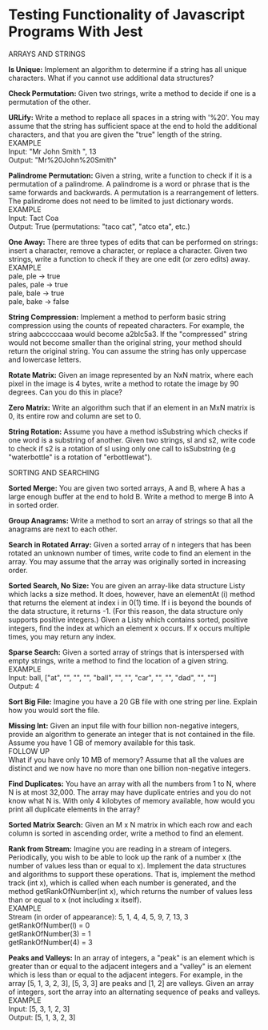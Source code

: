 # Testing Functionality of Javascript Programs With Jest

ARRAYS AND STRINGS

<b>Is Unique:</b>
Implement an algorithm to determine if a string has all unique characters. What if you
cannot use additional data structures?

<b>Check Permutation:</b>
Given two strings, write a method to decide if one is a permutation of the other.

<b>URLify:</b>
Write a method to replace all spaces in a string with '%20'. You may assume that the
string has sufficient space at the end to hold the additional characters, and that you are
given the "true" length of the string.<br />
EXAMPLE<br />
Input: "Mr John Smith ", 13<br />
Output: "Mr%20John%20Smith"

<b>Palindrome Permutation:</b>
Given a string, write a function to check if it is a permutation of a palindrome.
A palindrome is a word or phrase that is the same forwards and backwards. A permutation
is a rearrangement of letters. The palindrome does not need to be limited to just
dictionary words.<br />
EXAMPLE<br />
Input: Tact Coa<br />
Output: True (permutations: "taco cat", "atco eta", etc.)

<b>One Away:</b>
There are three types of edits that can be performed on strings: insert a character,
remove a character, or replace a character. Given two strings, write a function to check
if they are one edit (or zero edits) away.<br />
EXAMPLE<br />
pale, ple -> true<br />
pales, pale -> true<br />
pale, bale -> true<br />
pale, bake -> false

<b>String Compression:</b>
Implement a method to perform basic string compression using the counts of repeated
characters. For example, the string aabcccccaaa would become a2blc5a3. If the "compressed"
string would not become smaller than the original string, your method should return the
original string. You can assume the string has only uppercase and lowercase letters.

<b>Rotate Matrix:</b>
Given an image represented by an NxN matrix, where each pixel in the image is 4 bytes,
write a method to rotate the image by 90 degrees. Can you do this in place?

<b>Zero Matrix:</b>
Write an algorithm such that if an element in an MxN matrix is 0, its entire row and
column are set to 0.

<b>String Rotation:</b>
Assume you have a method isSubstring which checks if one word is a substring of another.
Given two strings, sl and s2, write code to check if s2 is a rotation of sl using only one
call to isSubstring (e.g "waterbottle" is a rotation of "erbottlewat").

SORTING AND SEARCHING

<b>Sorted Merge:</b>
You are given two sorted arrays, A and B, where A has a large enough buffer at the end to
hold B. Write a method to merge B into A in sorted order.

<b>Group Anagrams:</b>
Write a method to sort an array of strings so that all the anagrams are next to each other.

<b>Search in Rotated Array:</b>
Given a sorted array of n integers that has been rotated an unknown number of times, write
code to find an element in the array. You may assume that the array was originally sorted
in increasing order.

<b>Sorted Search, No Size:</b>
You are given an array-like data structure Listy which lacks a size method. It does,
however, have an elementAt (i) method that returns the element at index i in 0(1) time.
If i is beyond the bounds of the data structure, it returns -1. (For this reason, the data
structure only supports positive integers.) Given a Listy which contains sorted, positive
integers, find the index at which an element x occurs. If x occurs multiple times, you may
return any index.

<b>Sparse Search:</b>
Given a sorted array of strings that is interspersed with empty strings, write a method to
find the location of a given string.<br />
EXAMPLE<br />
Input: ball, ["at", "", "", "", "ball", "", "", "car", "", "", "dad", "", ""]<br />
Output: 4

<b>Sort Big File:</b>
Imagine you have a 20 GB file with one string per line. Explain how you would sort the file.

<b>Missing Int:</b>
Given an input file with four billion non-negative integers, provide an algorithm to
generate an integer that is not contained in the file. Assume you have 1 GB of memory
available for this task.<br />
FOLLOW UP<br />
What if you have only 10 MB of memory? Assume that all the values are distinct and we now
have no more than one billion non-negative integers.

<b>Find Duplicates:</b>
You have an array with all the numbers from 1 to N, where N is at most 32,000. The array
may have duplicate entries and you do not know what N is. With only 4 kilobytes of memory
available, how would you print all duplicate elements in the array?

<b>Sorted Matrix Search:</b>
Given an M x N matrix in which each row and each column is sorted in ascending order,
write a method to find an element.

<b>Rank from Stream:</b>
Imagine you are reading in a stream of integers. Periodically, you wish to be able to look
up the rank of a number x (the number of values less than or equal to x). lmplement the
data structures and algorithms to support these operations. That is, implement the method
track (int x), which is called when each number is generated, and the method
getRankOfNumber(int x), which returns the number of values less than or equal to x
(not including x itself).<br />
EXAMPLE<br />
Stream (in order of appearance): 5, 1, 4, 4, 5, 9, 7, 13, 3<br />
getRankOfNumber(l) = 0<br />
getRankOfNumber(3) = 1<br />
getRankOfNumber(4) = 3

<b>Peaks and Valleys:</b>
In an array of integers, a "peak" is an element which is greater than or equal to the
adjacent integers and a "valley" is an element which is less than or equal to the adjacent
integers.
For example, in the array [5, 1, 3, 2, 3], [5, 3, 3] are peaks and [1, 2] are valleys.
Given an array of integers, sort the array into an alternating sequence of peaks and valleys.<br />
EXAMPLE<br />
Input: [5, 3, 1, 2, 3]<br />
Output: [5, 1, 3, 2, 3]

